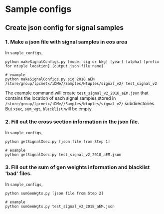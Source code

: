 # Sample configs

## Create json config for signal samples

### 1. Make a json file with signal samples in eos area 
In `sample_configs`, 
```
python makeSignalConfigs.py [mode: sig or bkg] [year] [alpha] [prefix for ntuple location] [output json file name]

# example
python makeSignalConfigs.py sig 2018 aEM /store/group/lpcmetx/iDMe//Samples/Ntuples/signal_v2/ test_signal_v2
```

The example command will create `test_signal_v2_2018_aEM.json` that contains the location of each signal samples stored in `/store/group/lpcmetx/iDMe//Samples/Ntuples/signal_v2/` subdirectories. But `xsec`, `sum_wgt`, `blacklist` will be empty.

### 2. Fill out the cross section information in the json file.
In `sample_configs`,
```
python getSignalXsec.py [json file from Step 1]

# example
python getSignalXsec.py test_signal_v2_2018_aEM.json
```

### 3. Fill out the sum of gen weights information and blacklist 'bad' files.
In `sample_configs`,
```
python sumGenWgts.py [json file from Step 2]

# example
python sumGenWgts.py test_signal_v2_2018_aEM.json
```

